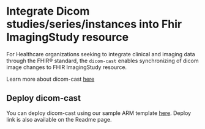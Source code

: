 # Integrate Dicom studies/series/instances into Fhir ImagingStudy resource

For Healthcare organizations seeking to integrate clinical and imaging data through the FHIR® standard, the `dicom-cast` enables synchronizing of dicom image changes to FHIR ImagingStudy resource.

Learn more about dicom-cast [here](../Concepts/dicom-cast.md)

## Deploy dicom-cast

You can deploy dicom-cast using our sample ARM template [here](../../converter/dicom-cast/samples/templates/default-azuredeploy.json).
Deploy link is also available on the Readme page.

